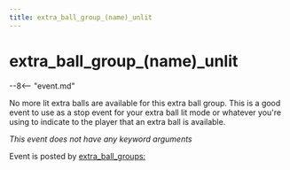 ```yaml
---
title: extra_ball_group_(name)_unlit
---
```


# extra_ball_group_(name)_unlit


--8<-- "event.md"

No more lit extra balls are available for this extra ball group. This is
a good event to use as a stop event for your extra ball lit mode or
whatever you're using to indicate to the player that an extra ball is
available.

*This event does not have any keyword arguments*

Event is posted by [extra_ball_groups:](../config/extra_ball_groups.md)
